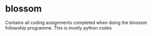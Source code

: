 # blossom
Contains all coding assignments completed when doing the blossom followship programme. This is mostly python codes
